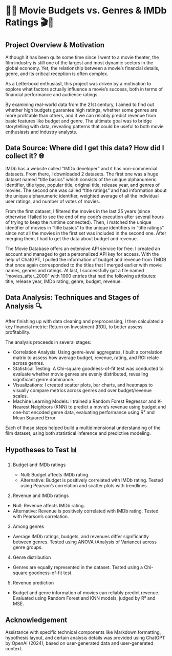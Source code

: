# 🎥💸 Movie Budgets vs. Genres & IMDb Ratings 🎬🍿

## Project Overview & Motivation 
Although it has been quite some time since I went to a movie theater, the film industry is still one of the largest and most dynamic sectors in the global economy. Yet, the relationship between a movie’s financial details, genre, and its critical reception is often complex. 

As a Letterboxd enthusiast, this project was driven by a motivation to explore what factors actually influence a movie’s success, both in terms of financial performance and audience ratings.

By examining real-world data from the 21st century, I aimed to find out whether high budgets guarantee high ratings, whether some genres are more profitable than others, and if we can reliably predict revenue from basic features like budget and genre. The ultimate goal was to bridge storytelling with data, revealing patterns that could be useful to both movie enthusiasts and industry analysts.

## Data Source: Where did I get this data? How did I collect it? 🌐
IMDb has a website called “IMDb developer” and it has non-commercial datasets. From there, I downloaded 2 datasets. The first one was a huge dataset named “title basics” which consists of the unique alphanumeric identifier, title type, popular title, original title, release year, and genres of movies. The second one was called “title ratings” and had information about the unique alphanumeric identifier, weighted average of all the individual user ratings, and number of votes of movies.

From the first dataset, I filtered the movies in the last 25 years (since otherwise I failed to see the end of my code’s execution after several hours of trying to keep the runtime connected). Then, I matched the unique identifier of movies in “title basics” to the unique identifiers in “title ratings” since not all the movies in the first set was included in the second one. After merging them, I had to get the data about budget and revenue.

The Movie Database offers an extensive API service for free. I created an account and managed to get a personalized API key for access. With the help of ChatGPT, I pulled the information of budget and revenue from TMDB that once again corresponded to the titles that I merged earlier with movie names, genres and ratings. At last, I successfully got a file named “movies_after_2000” with 1000 entries that had the following attributes: title, release year, IMDb rating, genre, budget, revenue.

## Data Analysis: Techniques and Stages of Analysis 🔍
After finishing up with data cleaning and preprocessing, I then calculated a key financial metric: Return on Investment (ROI), to better assess profitability.

The analysis proceeds in several stages:
- Correlation Analysis: Using genre-level aggregates, I built a correlation matrix to assess how average budget, revenue, rating, and ROI relate across genres.
- Statistical Testing: A Chi-square goodness-of-fit test was conducted to evaluate whether movie genres are evenly distributed, revealing significant genre dominance.
- Visualizations: I created scatter plots, bar charts, and heatmaps to visually compare metrics across genres and over budget/revenue scales.
- Machine Learning Models: I trained a Random Forest Regressor and K-Nearest Neighbors (KNN) to predict a movie’s revenue using budget and one-hot encoded genre data, evaluating performance using R² and Mean Squared Error.

Each of these steps helped build a multidimensional understanding of the film dataset, using both statistical inference and predictive modeling.

## Hypotheses to Test 📊
1) Budget and IMDb ratings
   - Null: Budget affects IMDb rating.
   - Alternative: Budget is positively correlated with IMDb rating.
Tested using Pearson’s correlation and scatter plots with trendlines.

 2) Revenue and IMDb ratings
   - Null: Revenue affects IMDb rating.
   - Alternative: Revenue is positively correlated with IMDb rating.
Tested with Pearson’s correlation.

 3) Among genres
  - Average IMDb ratings, budgets, and revenues differ significantly between genres.
Tested using ANOVA (Analysis of Variance) across genre groups.

 4) Genre distribution
  - Genres are equally represented in the dataset.
Tested using a Chi-square goodness-of-fit test.

  5) Revenue prediction
  - Budget and genre information of movies can reliably predict revenue.
Evaluated using Random Forest and KNN models, judged by R² and MSE.

## Acknowledgement
Assistance with specific technical components like Markdown formatting, hypothesis layout, and certain analysis details was provided using ChatGPT by OpenAI (2024), based on user-generated data and user-generated context.
